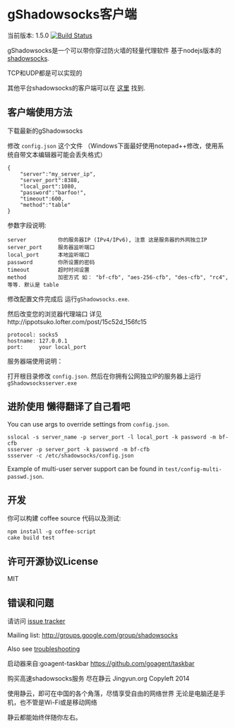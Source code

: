 gShadowsocks客户端
===========

当前版本: 1.5.0
[![Build Status](https://travis-ci.org/clowwindy/shadowsocks-nodejs.png)](https://travis-ci.org/clowwindy/shadowsocks-nodejs)

gShadowsocks是一个可以带你穿过防火墙的轻量代理软件 基于nodejs版本的  [shadowsocks](https://github.com/clowwindy/shadowsocks).

TCP和UDP都是可以实现的

其他平台shadowsocks的客户端可以在 [这里](https://github.com/clowwindy/shadowsocks/wiki/Ports-and-Clients) 找到.

客户端使用方法
-----------

下载最新的gShadowsocks

修改 `config.json` 这个文件 （Windows下面最好使用notepad++修改，使用系统自带文本编辑器可能会丢失格式）

    {
        "server":"my_server_ip",
        "server_port":8388,
        "local_port":1080,
        "password":"barfoo!",
        "timeout":600,
        "method":"table"
    }

参数字段说明:

    server          你的服务器IP (IPv4/IPv6), 注意 这是服务器的外网独立IP
    server_port     服务器监听端口
    local_port      本地监听端口
    password        你所设置的密码
    timeout         超时时间设置
    method          加密方式 如： "bf-cfb", "aes-256-cfb", "des-cfb", "rc4", 等等. 默认是 table


修改配置文件完成后 运行`gShadowsocks.exe`.

然后改变您的浏览器代理端口 详见http://ippotsuko.lofter.com/post/15c52d_156fc15

    protocol: socks5
    hostname: 127.0.0.1
    port:     your local_port


服务器端使用说明：

打开根目录修改 `config.json`. 然后在你拥有公网独立IP的服务器上运行 `gShadowsocksserver.exe`


进阶使用 懒得翻译了自己看吧
------------

You can use args to override settings from `config.json`.

    sslocal -s server_name -p server_port -l local_port -k password -m bf-cfb
    ssserver -p server_port -k password -m bf-cfb
    ssserver -c /etc/shadowsocks/config.json

Example of multi-user server support can be found in `test/config-multi-passwd.json`.

开发
-----------------------------

你可以构建 coffee source 代码以及测试:

    npm install -g coffee-script
    cake build test

许可开源协议License
-----------------
MIT

错误和问题
----------------
请访问 [issue tracker](https://github.com/clowwindy/shadowsocks-nodejs/issues?state=open)

Mailing list: http://groups.google.com/group/shadowsocks

Also see [troubleshooting](https://github.com/clowwindy/shadowsocks/wiki/Troubleshooting)



启动器来自:goagent-taskbar https://github.com/goagent/taskbar

购买高速shadowsocks服务  尽在静云 Jingyun.org    Copyleft 2014

使用静云，即可在中国的各个角落，尽情享受自由的网络世界
无论是电脑还是手机，也不管是Wi-Fi或是移动网络

静云都能始终伴随你左右。
